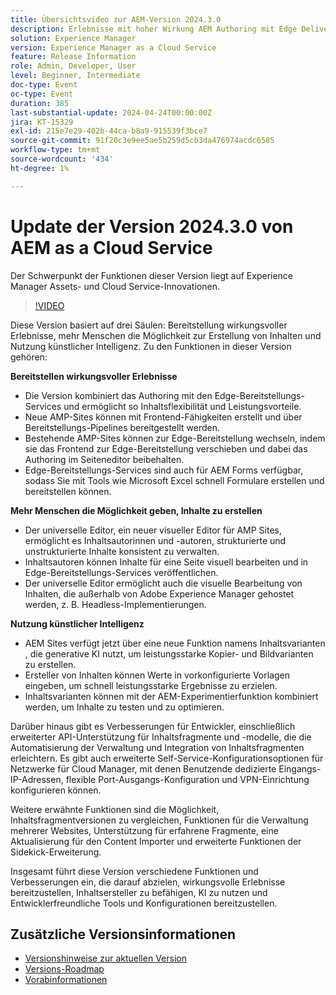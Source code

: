```yaml
---
title: Übersichtsvideo zur AEM-Version 2024.3.0
description: Erlebnisse mit hoher Wirkung AEM Authoring mit Edge Delivery Services Edge Delivery Services für FormsInhalte für alle, für alle universellen Editor Actionable Intelligence AEM Sites - Generate Content Variations (GenAI)Schnelle Entwicklung CruD OpenAPIs für Inhaltsfragmente und -modelleCloud Service Foundation - Erweiterte NetzwerkfunktionenWeitere wichtige VerbesserungenVergleichen von InhaltsfragmentversionenUnterstützung für die Verwaltung von Multisites für Experience FragmentsAktualisierter Content Importer v1.51.0 Sidekick-Erweiterung v6.41.0
solution: Experience Manager
version: Experience Manager as a Cloud Service
feature: Release Information
role: Admin, Developer, User
level: Beginner, Intermediate
doc-type: Event
oc-type: Event
duration: 385
last-substantial-update: 2024-04-24T00:00:00Z
jira: KT-15329
exl-id: 215e7e29-402b-44ca-b8a9-915539f3bce7
source-git-commit: 91f20c3e9ee5ae5b259d5cb3da476974acdc6585
workflow-type: tm+mt
source-wordcount: '434'
ht-degree: 1%

---
```


# Update der Version 2024.3.0 von AEM as a Cloud Service

Der Schwerpunkt der Funktionen dieser Version liegt auf Experience Manager Assets- und Cloud Service-Innovationen.

>[!VIDEO](https://video.tv.adobe.com/v/3428344/?learn=on)

Diese Version basiert auf drei Säulen: Bereitstellung wirkungsvoller Erlebnisse, mehr Menschen die Möglichkeit zur Erstellung von Inhalten und Nutzung künstlicher Intelligenz. Zu den Funktionen in dieser Version gehören:

**Bereitstellen wirkungsvoller Erlebnisse**

* Die Version kombiniert das Authoring mit den Edge-Bereitstellungs-Services und ermöglicht so Inhaltsflexibilität und Leistungsvorteile.
* Neue AMP-Sites können mit Frontend-Fähigkeiten erstellt und über Bereitstellungs-Pipelines bereitgestellt werden.
* Bestehende AMP-Sites können zur Edge-Bereitstellung wechseln, indem sie das Frontend zur Edge-Bereitstellung verschieben und dabei das Authoring im Seiteneditor beibehalten.
* Edge-Bereitstellungs-Services sind auch für AEM Forms verfügbar, sodass Sie mit Tools wie Microsoft Excel schnell Formulare erstellen und bereitstellen können.

**Mehr Menschen die Möglichkeit geben, Inhalte zu erstellen**

* Der universelle Editor, ein neuer visueller Editor für AMP Sites, ermöglicht es Inhaltsautorinnen und -autoren, strukturierte und unstrukturierte Inhalte konsistent zu verwalten.
* Inhaltsautoren können Inhalte für eine Seite visuell bearbeiten und in Edge-Bereitstellungs-Services veröffentlichen.
* Der universelle Editor ermöglicht auch die visuelle Bearbeitung von Inhalten, die außerhalb von Adobe Experience Manager gehostet werden, z. B. Headless-Implementierungen.

**Nutzung künstlicher Intelligenz**

* AEM Sites verfügt jetzt über eine neue Funktion namens Inhaltsvarianten , die generative KI nutzt, um leistungsstarke Kopier- und Bildvarianten zu erstellen.
* Ersteller von Inhalten können Werte in vorkonfigurierte Vorlagen eingeben, um schnell leistungsstarke Ergebnisse zu erzielen.
* Inhaltsvarianten können mit der AEM-Experimentierfunktion kombiniert werden, um Inhalte zu testen und zu optimieren.

<!--
**High Impact Experiences**
 * AEM Authoring with Edge Delivery Services
 * Edge Delivery Services for Forms

**Content by all, for all**
 * Universal Editor

**Actionable Intelligence**
 * AEM Sites: Generate Content Variations (GenAI)

**Rapid Development**
 * CruD OpenAPIs for Content Fragments and Models

**Cloud Service Foundation**
 * Advanced Networking

**Other Notable Enhancements**
 * Compare Content Fragment Versions
 * Multisite Management support for Experience Fragments
 * Updated Content Importer v1.51.0
 * Sidekick Extension v6.41.0
-->

Darüber hinaus gibt es Verbesserungen für Entwickler, einschließlich erweiterter API-Unterstützung für Inhaltsfragmente und -modelle, die die Automatisierung der Verwaltung und Integration von Inhaltsfragmenten erleichtern. Es gibt auch erweiterte Self-Service-Konfigurationsoptionen für Netzwerke für Cloud Manager, mit denen Benutzende dedizierte Eingangs-IP-Adressen, flexible Port-Ausgangs-Konfiguration und VPN-Einrichtung konfigurieren können.

Weitere erwähnte Funktionen sind die Möglichkeit, Inhaltsfragmentversionen zu vergleichen, Funktionen für die Verwaltung mehrerer Websites, Unterstützung für erfahrene Fragmente, eine Aktualisierung für den Content Importer und erweiterte Funktionen der Sidekick-Erweiterung.

Insgesamt führt diese Version verschiedene Funktionen und Verbesserungen ein, die darauf abzielen, wirkungsvolle Erlebnisse bereitzustellen, Inhaltsersteller zu befähigen, KI zu nutzen und Entwicklerfreundliche Tools und Konfigurationen bereitzustellen.

<!--
Have questions about the release?  Discuss the release in [Experience League Communities](https://adobe.ly/3RPNYZF) -->

## Zusätzliche Versionsinformationen

* [Versionshinweise zur aktuellen Version](https://experienceleague.adobe.com/docs/experience-manager-cloud-service/content/release-notes/home.html?lang=de)
* [Versions-Roadmap](https://experienceleague.adobe.com/docs/experience-manager-release-information/aem-release-updates/update-releases-roadmap.html?lang=de)
* [Vorabinformationen](https://experienceleague.adobe.com/docs/experience-manager-cloud-service/content/release-notes/prerelease.html)
